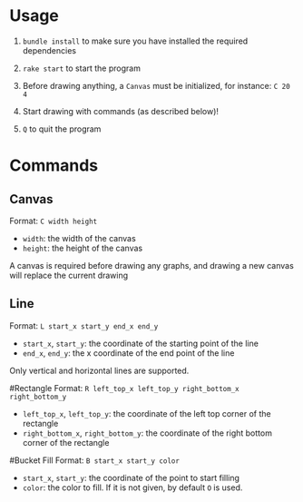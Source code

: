 # Usage

1. `bundle install` to make sure you have installed the required dependencies

2. `rake start` to start the program

3. Before drawing anything, a `Canvas` must be initialized, for instance:
`C 20 4`

4. Start drawing with commands (as described below)!

5. `Q` to quit the program

# Commands

## Canvas
Format: `C width height`

- `width`: the width of the canvas
- `height`: the height of the canvas

A canvas is required before drawing any graphs, and drawing a new canvas will replace the current drawing

## Line
Format: `L start_x start_y end_x end_y`
- `start_x`, `start_y`: the coordinate of the starting point of the line
- `end_x`, `end_y`: the x coordinate of the end point of the line

Only vertical and horizontal lines are supported.

#Rectangle
Format: `R left_top_x left_top_y right_bottom_x right_bottom_y`
- `left_top_x`, `left_top_y`: the coordinate of the left top corner of the rectangle
- `right_bottom_x`, `right_bottom_y`: the coordinate of the right bottom corner of the rectangle

#Bucket Fill
Format: `B start_x start_y color`
- `start_x`, `start_y`: the coordinate of the point to start filling
- `color`: the color to fill. If it is not given, by default `O` is used.

 
 


